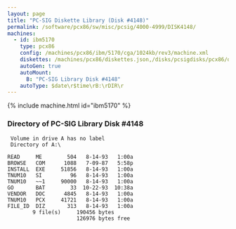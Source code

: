 ```yaml
---
layout: page
title: "PC-SIG Diskette Library (Disk #4148)"
permalink: /software/pcx86/sw/misc/pcsig/4000-4999/DISK4148/
machines:
  - id: ibm5170
    type: pcx86
    config: /machines/pcx86/ibm/5170/cga/1024kb/rev3/machine.xml
    diskettes: /machines/pcx86/diskettes.json,/disks/pcsigdisks/pcx86/diskettes.json
    autoGen: true
    autoMount:
      B: "PC-SIG Library Disk #4148"
    autoType: $date\r$time\rB:\rDIR\r
---
```


{% include machine.html id="ibm5170" %}

### Directory of PC-SIG Library Disk #4148

     Volume in drive A has no label
     Directory of A:\

    READ     ME        504   8-14-93   1:00a
    BROWSE   COM      1088   7-09-87   5:58p
    INSTALL  EXE     51856   8-14-93   1:00a
    TNUM10   SI         96   8-14-93   1:00a
    TNUM10   ~~1     90000   8-14-93   1:00a
    GO       BAT        33  10-22-93  10:38a
    VENDOR   DOC      4845   8-14-93   1:00a
    TNUM10   PCX     41721   8-14-93   1:00a
    FILE_ID  DIZ       313   8-14-93   1:00a
            9 file(s)     190456 bytes
                          126976 bytes free
